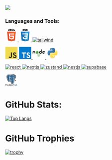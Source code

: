  ![](https://gh-hits.nomadcoders.workers.dev/view?username=wzz)

<h3 align="left">Languages and Tools:</h3>
 <a href="https://www.w3.org/html/" target="_blank"> <img src="https://raw.githubusercontent.com/devicons/devicon/master/icons/html5/html5-original-wordmark.svg" alt="html5" width="40" height="40"/> </a>
  <a href="https://www.w3schools.com/css/" target="_blank"> <img src="https://raw.githubusercontent.com/devicons/devicon/master/icons/css3/css3-original-wordmark.svg" alt="css3" width="40" height="40"/> </a>
<a href="https://tailwindcss.com/" target="_blank"> <img src="https://www.vectorlogo.zone/logos/tailwindcss/tailwindcss-icon.svg" alt="tailwind" width="40" height="40"/> </a>
 
<a href="https://developer.mozilla.org/en-US/docs/Web/JavaScript" target="_blank"> <img src="https://raw.githubusercontent.com/devicons/devicon/master/icons/javascript/javascript-original.svg" alt="javascript" width="40" height="40"/> </a> 
<a href="https://www.typescriptlang.org/" target="_blank"> <img src="https://raw.githubusercontent.com/devicons/devicon/master/icons/typescript/typescript-original.svg" alt="typescript" width="40" height="40"/> </a>
 <a href="https://nodejs.org" target="_blank"> <img src="https://raw.githubusercontent.com/devicons/devicon/master/icons/nodejs/nodejs-original-wordmark.svg" alt="nodejs" width="40" height="40"/> </a>
<a href="https://www.python.org" target="_blank"> <img src="https://raw.githubusercontent.com/devicons/devicon/master/icons/python/python-original.svg" alt="python" width="40" height="40"/> </a>

 <a href="https://reactjs.org/" target="_blank"> <img src="https://www.vectorlogo.zone/logos/reactjs/reactjs-icon.svg" alt="react" width="40" height="40"/> </a> 
 <a href="https://nextjs.org/" target="_blank"> <img src="https://www.vectorlogo.zone/logos/nextjs/nextjs-icon.svg" alt="nextjs" width="40" height="40"/> </a>
 <a href="https://zustand-demo.pmnd.rs/" target="_blank"> <img src="https://user-images.githubusercontent.com/958486/218346783-72be5ae3-b953-4dd7-b239-788a882fdad6.svg" alt="zustand" width="40" height="40"/> </a>
 <a href="https://nestjs.com/" target="_blank"> <img src="https://www.vectorlogo.zone/logos/nestjs/nestjs-icon.svg" alt="nestjs" width="40" height="40"/> </a>
 <a href="https://supabase.com//" target="_blank"> <img src="https://www.vectorlogo.zone/logos/supabase/supabase-icon.svg" alt="supabase" width="40" height="40"/> </a>

<a href="https://www.postgresql.org" target="_blank"> <img src="https://raw.githubusercontent.com/devicons/devicon/master/icons/postgresql/postgresql-original-wordmark.svg" alt="postgresql" width="40" height="40"/> </a>

# GitHub Stats:
<!--[![wzz's GitHub stats](https://github-readme-stats.vercel.app/api?username=ywc0008)](https://github.com/anuraghazra/github-readme-stats)-->
[![Top Langs](https://github-readme-stats.vercel.app/api/top-langs/?username=ywc0008&layout=compact)](https://github.com/anuraghazra/github-readme-stats)

# GitHub Trophies
[![trophy](https://github-profile-trophy.vercel.app/?username=ywc0008&theme=discord)](https://github.com/ryo-ma/github-profile-trophy)
